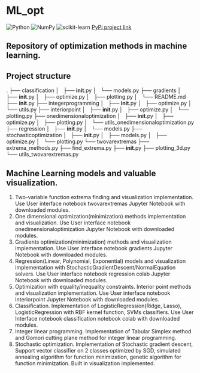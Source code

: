# ML_opt
![Python](https://img.shields.io/badge/python-3670A0?style=for-the-badge&logo=python&logoColor=ffdd54) ![NumPy](https://img.shields.io/badge/numpy-%23013243.svg?style=for-the-badge&logo=numpy&logoColor=white) ![scikit-learn](https://img.shields.io/badge/scikit--learn-%23F7931E.svg?style=for-the-badge&logo=scikit-learn&logoColor=white)
[PyPi project link](https://pypi.org/project/mloptima/0.0.1/)
## Repository of optimization methods in machine learning.
## Project structure
.
├── classification
│   ├── __init__.py
│   └── models.py
├── gradients
│   ├── __init__.py
│   ├── optimize.py
│   ├── plotting.py
│   └── README.md
├── __init__.py
├── integerprogramming
│   ├── __init__.py
│   ├── optimize.py
│   └── utils.py
├── interiorpoint
│   ├── __init__.py
│   ├── optimize.py
│   └── plotting.py
├── onedimensionaloptimization
│   ├── __init__.py
│   ├── optimize.py
│   ├── plotting.py
│   └── utils_onedimensionaloptimization.py
├── regression
│   ├── __init__.py
│   └── models.py
├── stochasticoptimization
│   ├── __init__.py
│   ├── models.py
│   ├── optimize.py
│   └── plotting.py
└── twovarextremas
    ├── extrema_methods.py
    ├── find_extrema.py
    ├── __init__.py
    ├── plotting_3d.py
    └── utils_twovarextremas.py

## Machine Learning models and valuable visualization.
1. Two-variable function extrema finding and visualization implementation. Use User interface notebook twovarextremas Jupyter Notebook with downloaded modules.
2. One dimensional optimization(minimization) methods implementation and visualization. Use User interface notebook onedimensionaloptimization Jupyter Notebook with downloaded modules.
3. Gradients optimization(minimization) methods and visualization implementation. Use User interface notebook gradients Jupyter Notebook with downloaded modules.
4. Regression(Linear, Polynomial, Exponential) models and visualization implementation with StochasticGradientDescent/NormalEquation solvers. Use User interface notebook regression colab Jupyter Notebook with downloaded modules.
5. Optimization with equality/inequality constraints. Interior point methods and visualization implementation. Use User interface notebook interiorpoint Jupyter Notebook with downloaded modules.
6. Classification. Implementation of LogisticRegression(Ridge, Lasso), LogisticRegression with RBF kernel function, SVMs classifiers. Use User Interface notebook classification notebook colab with downloaded modules.
7. Integer linear programming. Implementation of Tabular Simplex method and Gomori cutting plane method for integer linear programming.
8. Stochastic optimization. Implementation of Stochastic gradient descent, Support vector classifier on 2 classes optimized by SGD, simulated annealing algorithm for function minimization, genetic algorithm for function minimization. Built in visualization implemented.
